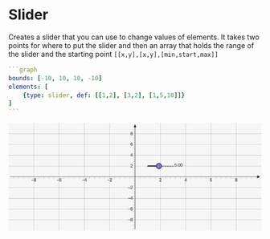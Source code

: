 # Slider

Creates a slider that you can use to change values of elements. It takes two points for where to put the slider and then an array that holds the range of the slider and the starting point `[[x,y],[x,y],[min,start,max]]`

````yaml
```graph
bounds: [-10, 10, 10, -10]
elements: [
	{type: slider, def: [[1,2], [3,2], [1,5,10]]}
]
```
````

![slider](../../imgs/Slider-graph-1.png)

